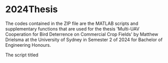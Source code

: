 # 2024Thesis
The codes contained in the ZIP file are the MATLAB scripts and supplementary functions that are used for the thesis 'Multi-UAV Cooperation for Bird Deterrence on Commercial Crop Fields' by Matthew Drielsma at the University of Sydney in Semester 2 of 2024 for Bachelor of Engineering Honours. 

The script titled 
